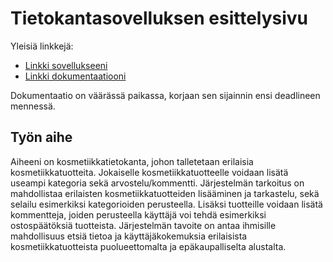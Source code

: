 # Tietokantasovelluksen esittelysivu

Yleisiä linkkejä:

* [Linkki sovellukseeni](http://pelsaara.users.cs.helsinki.fi/tsoha/)
* [Linkki dokumentaatiooni](https://github.com/pelsaara/Kosmetiikkatietokanta/blob/master/dokumentaatio.pdf)

Dokumentaatio on väärässä paikassa, korjaan sen sijainnin ensi deadlineen mennessä.

## Työn aihe
Aiheeni on kosmetiikkatietokanta, johon talletetaan erilaisia kosmetiikkatuotteita. Jokaiselle kosmetiikkatuotteelle voidaan lisätä useampi kategoria sekä arvostelu/kommentti. Järjestelmän tarkoitus on mahdollistaa erilaisten kosmetiikkatuotteiden lisääminen ja tarkastelu, sekä selailu esimerkiksi kategorioiden perusteella. Lisäksi tuotteille voidaan lisätä kommentteja, joiden perusteella käyttäjä voi tehdä esimerkiksi ostospäätöksiä tuotteista. Järjestelmän tavoite on antaa ihmisille mahdollisuus etsiä tietoa ja käyttäjäkokemuksia erilaisista kosmetiikkatuotteista puolueettomalta ja epäkaupalliselta alustalta.

